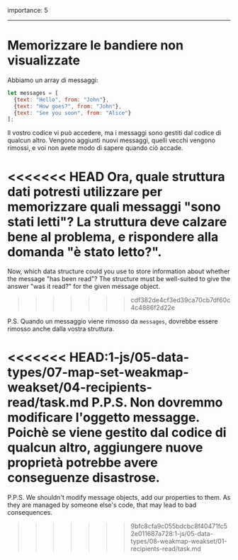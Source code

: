 importance: 5

---

# Memorizzare le bandiere non visualizzate

Abbiamo un array di messaggi:

```js
let messages = [
  {text: "Hello", from: "John"},
  {text: "How goes?", from: "John"},
  {text: "See you soon", from: "Alice"}
];
```

Il vostro codice vi può accedere, ma i messaggi sono gestiti dal codice di qualcun altro. Vengono aggiunti nuovi messaggi, quelli vecchi vengono rimossi, e voi non avete modo di sapere quando ciò accade.

<<<<<<< HEAD
Ora, quale struttura dati potresti utilizzare per memorizzare quali messaggi "sono stati letti"? La struttura deve calzare bene al problema, e rispondere alla domanda  "è stato letto?".
=======
Now, which data structure could you use to store information about whether the message "has been read"? The structure must be well-suited to give the answer "was it read?" for the given message object.
>>>>>>> cdf382de4cf3ed39ca70cb7df60c4c4886f2d22e

P.S. Quando un messaggio viene rimosso da `messages`, dovrebbe essere rimosso anche dalla vostra struttura.

<<<<<<< HEAD:1-js/05-data-types/07-map-set-weakmap-weakset/04-recipients-read/task.md
P.P.S. Non dovremmo modificare l'oggetto messagge. Poichè se viene gestito dal codice di qualcun altro, aggiungere nuove proprietà potrebbe avere conseguenze disastrose.
=======
P.P.S. We shouldn't modify message objects, add our properties to them. As they are managed by someone else's code, that may lead to bad consequences.
>>>>>>> 9bfc8cfa9c055bdcbc8f40471fc52e011687a728:1-js/05-data-types/08-weakmap-weakset/01-recipients-read/task.md
